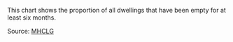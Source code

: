 This chart shows the proportion of all dwellings that have been empty for at least six months.

Source: [MHCLG](https://www.gov.uk/government/statistical-data-sets/live-tables-on-dwelling-stock-including-vacants)

